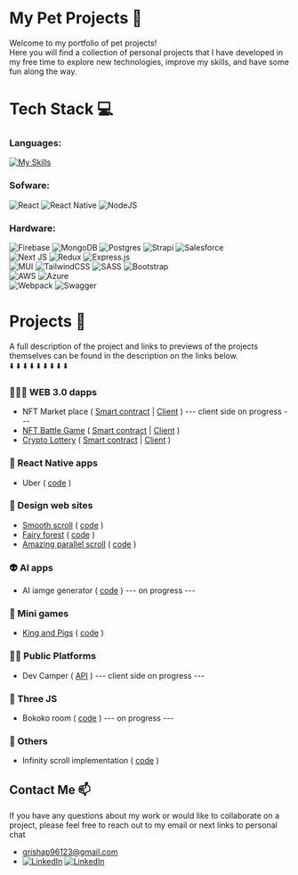 # My Pet Projects 🐶

Welcome to my portfolio of pet projects!<br />
Here you will find a collection of personal projects that I have developed in my free time to explore new technologies, improve my skills, and have some fun along the way.


# Tech Stack 💻 
### Languages:
[![My Skills](https://skills.thijs.gg/icons?i=js,ts,html,css)](https://skills.thijs.gg)

### Sofware:
![React](https://img.shields.io/badge/react-%2320232a.svg?style=for-the-badge&logo=react&logoColor=%2361DAFB) 
![React Native](https://img.shields.io/badge/react_native-%2320232a.svg?style=for-the-badge&logo=react&logoColor=%2361DAFB)
![NodeJS](https://img.shields.io/badge/node.js-6DA55F?style=for-the-badge&logo=node.js&logoColor=white)

### Hardware:
![Firebase](https://img.shields.io/badge/firebase-%23039BE5.svg?style=for-the-badge&logo=firebase)
![MongoDB](https://img.shields.io/badge/MongoDB-%234ea94b.svg?style=for-the-badge&logo=mongodb&logoColor=white)
![Postgres](https://img.shields.io/badge/postgres-%23316192.svg?style=for-the-badge&logo=postgresql&logoColor=white)
![Strapi](https://img.shields.io/badge/strapi-%232E7EEA.svg?style=for-the-badge&logo=strapi&logoColor=white)
![Salesforce](https://img.shields.io/badge/Salesforce-%230081CB.svg?style=for-the-badge&logo=material-ui&logoColor=white)
<br/>
![Next JS](https://img.shields.io/badge/Next-black?style=for-the-badge&logo=next.js&logoColor=white)
![Redux](https://img.shields.io/badge/redux-%23593d88.svg?style=for-the-badge&logo=redux&logoColor=white)
![Express.js](https://img.shields.io/badge/express.js-%23404d59.svg?style=for-the-badge&logo=express&logoColor=%2361DAFB)
<br/>
![MUI](https://img.shields.io/badge/MUI-%230081CB.svg?style=for-the-badge&logo=material-ui&logoColor=white) 
![TailwindCSS](https://img.shields.io/badge/tailwindcss-%2338B2AC.svg?style=for-the-badge&logo=tailwind-css&logoColor=white)
![SASS](https://img.shields.io/badge/SASS-hotpink.svg?style=for-the-badge&logo=SASS&logoColor=white)
![Bootstrap](https://img.shields.io/badge/bootstrap-%23563D7C.svg?style=for-the-badge&logo=bootstrap&logoColor=white) 
<br/>
![AWS](https://img.shields.io/badge/AWS-%23FF9900.svg?style=for-the-badge&logo=amazon-aws&logoColor=white) 
![Azure](https://img.shields.io/badge/azure-%230072C6.svg?style=for-the-badge&logo=microsoftazure&logoColor=white)
<br/>
![Webpack](https://img.shields.io/badge/webpack-%238DD6F9.svg?style=for-the-badge&logo=webpack&logoColor=black)
![Swagger](https://img.shields.io/badge/-Swagger-%23Clojure?style=for-the-badge&logo=swagger&logoColor=white)
<br/>

# Projects 🚀

A full description of the project and links to previews of the projects themselves can be found in the description on the links below.<br />
⬇️ ⬇️ ⬇️ ⬇️ ⬇️ ⬇️ ⬇️ ⬇️ ⬇️

### 🧑🏽‍💻 WEB 3.0 dapps
- NFT Market place ( [Smart contract](https://github.com/gregory-pet-projects/marketplace-nft-smart-conrtact) | [Client](https://github.com/gregory-pet-projects/marketplace-nft-frontend) )  --- client side on progress ---
- [NFT Battle Game](https://gregory-nft-card-game.netlify.app) ( [Smart contract](https://github.com/gregory-pet-projects/nft-card-game-smart-contract) | [Client](https://github.com/gregory-pet-projects/nft-card-game-frontend) )
- [Crypto Lottery](https://crypto-lottery-game.netlify.app) ( [Smart contract](https://github.com/gregory-pet-projects/crypto-lottery-smart-contract) | [Client](https://github.com/gregory-pet-projects/crypto-lottery) )

### 📱 React Native apps
- Uber ( [code](https://github.com/gregory-pet-projects/uber-react-native) )

### 🎨 Design web sites 
- [Smooth scroll](https://gregory-pet-projects.github.io/creative-scroll) ( [code](https://github.com/Gregory-incorporated/creative-scroll) )
- [Fairy forest](https://gregory-pet-projects.github.io/fairy-forest-parallax) ( [code](https://github.com/gregory-pet-projects/fairy-forest-parallax) )
- [Amazing parallel scroll](https://gregory-pet-projects.github.io/parallel-scroll-animation) ( [code](https://github.com/gregory-pet-projects/parallel-scroll-animation) )

### 👽 AI apps
- AI iamge generator ( [code](https://github.com/gregory-pet-projects/ai-image-generator) )  --- on progress ---

### 👾 Mini games
- [King and Pigs](https://gregory-pet-projects.github.io/kings-and-pigs/) ( [code](https://github.com/gregory-pet-projects/kings-and-pigs) )

### 🧑‍🏫 Public Platforms
- Dev Camper ( [API](https://github.com/gregory-pet-projects/dev-camper-api) ) --- client side on progress ---

### 🌳 Three JS
- Bokoko room ( [code](https://github.com/gregory-pet-projects/three-experience-web) )  --- on progress ---

### 🧙 Others
- Infinity scroll implementation ( [code](https://github.com/gregory-pet-projects/infinity-scroll) )


## Contact Me 📫

If you have any questions about my work or would like to collaborate on a project, please feel free to reach out to my email or next links to personal chat
- grishap96123@gmail.com <br/>
- [![LinkedIn](https://img.shields.io/badge/-Telegram-32A8E5?logo=Telegram&logoColor=white)](https://t.me/gregoryln) [![LinkedIn](https://img.shields.io/badge/LinkedIn-%230077B5.svg?logo=linkedin&logoColor=white)](https://www.linkedin.com/in/gregory-petrov/) 

 


